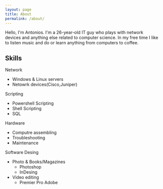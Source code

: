 ```yaml
---
layout: page
title: About
permalink: /about/
---
```


Hello, I'm Antonios. I'm a 26-year-old IT guy who plays with network devices and anything else related to computer science.
In my free time I like to listen music and do or learn anything from computers to coffee.

## Skills
Network
- Windows & Linux servers
- Netowrk devices(Cisco,Juniper)

Scripting
- Powershell Scripting
- Shell Scripting
- SQL

Hardware 
- Computre assembling
- Troubleshooting
- Maintenance

Software Desing
- Photo & Books/Magazines
  - Photoshop
  - InDesing
- Video editing
  - Premier Pro Adobe


